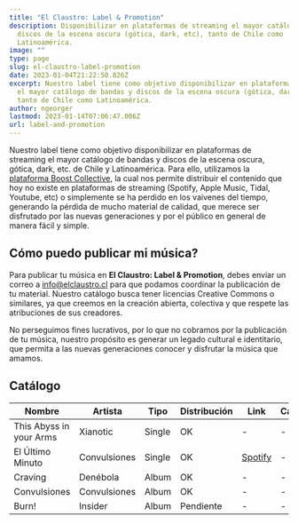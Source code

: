 ```yaml
---
title: "El Claustro: Label & Promotion"
description: Disponibilizar en plataformas de streaming el mayor catálogo de bandas y
  discos de la escena oscura (gótica, dark, etc), tanto de Chile como
  Latinoamérica.
image: ""
type: page
slug: el-claustro-label-promotion
date: 2023-01-04T21:22:50.826Z
excerpt: Nuestro label tiene como objetivo disponibilizar en plataformas de streaming
  el mayor catálogo de bandas y discos de la escena oscura (gótica, dark, etc),
  tanto de Chile como Latinoamérica.
author: ngeorger
lastmod: 2023-01-14T07:06:47.006Z
url: label-and-promotion
---
```


Nuestro label tiene como objetivo disponibilizar en plataformas de streaming el mayor catálogo de bandas y discos de la escena oscura, gótica, dark, etc. de Chile y Latinoamérica. Para ello, utilizamos la [plataforma Boost Collective](https://platform.boost-collective.com/), la cual nos permite distribuir el contenido que hoy no existe en plataformas de streaming (Spotify, Apple Music, Tidal, Youtube, etc) o simplemente se ha perdido en los vaivenes del tiempo, generando la pérdida de mucho material de calidad, que merece ser disfrutado por las nuevas generaciones y por el público en general de manera fácil y simple.

## Cómo puedo publicar mi música?

Para publicar tu música en **El Claustro: Label & Promotion**, debes enviar un correo a info@elclaustro.cl para que podamos coordinar la publicación de tu material. Nuestro catálogo busca tener licencias Creative Commons o similares, ya que creemos en la creación abierta, colectiva y que respete las atribuciones de sus creadores.

No perseguimos fines lucrativos, por lo que no cobramos por la publicación de tu música, nuestro propósito es generar un legado cultural e identitario, que permita a las nuevas generaciones conocer y disfrutar la música que amamos.

## Catálogo

| Nombre  | Artista | Tipo  | Distribución | Link | Carátula |
|---|---|---|---|---|---|
| This Abyss in your Arms | Xianotic | Single | OK | - | - |
| El Último Minuto | Convulsiones | Single | OK | [Spotify](https://open.spotify.com/track/5R7fCx89TRSsJ0lK1TPPX2?si=f477ba95f7d84e9e) | - |
| Craving | Denébola | Album | OK | - | - |
| Convulsiones | Convulsiones | Album | OK | - | - |
| Burn! | Insider | Album | Pendiente | - | - |
